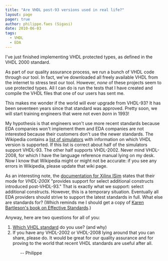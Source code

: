 ```yaml
---
title: "Are VHDL post-93 versions used in real life?"
layout: page 
pager: true
author: philippe.faes (Sigasi)
date: 2010-06-03
tags: 
  - VHDL
  - EDA
---
```

<div class="content">
<p>I've just finished implementing VHDL protected types, as defined in the VHDL 2000 standard. </p><p>As part of our quality assurance process, we run a bunch of VHDL code through our tool. In fact, we've downloaded all freely available VHDL from the internet to stress test our tool. However, <em>none</em> of these projects seem to use protected types. All I can do is run the tests that I have created and compile the VHDL files that one of our users has sent me.</p><p>This makes me wonder if the world will ever upgrade from VHDL-93? It has been seventeen years since that standard was approved. Pretty soon, we will start training engineers that were not even <em>born</em> in 1993!</p><p>My hypothesis is that engineers won't use more recent standards because EDA companies won't implement them and EDA companies are not interested because their customers don't use the newer standards. The Wikipedia contains a <a href="http://en.wikipedia.org/wiki/List_of_Verilog_simulators" class="elf-external elf-icon">list of simulators</a> with information on which VHDL version is supported. If this list is correct about half of the simulators support VHDL-93. The other half supports VHDL-2002. Never mind VHDL-2008, for which I have the language reference manual lying on my desk. Now I know that Wikipedia might or might not be accurate: if you see any errors in Wikipedia, please update that wiki page.</p><p>As an interesting note, the <a href="http://www.xilinx.com/support/documentation/sw_manuals/xilinx12_1/pn_db_npw_device_properties.htm" class="elf-external elf-icon">documentation for Xilinx ISim</a> states that their mode for <em>VHDL-200X</em> "provides support for select additional constructs introduced post-VHDL-93." That is exactly what we support: select additional constructs. However, this is a temporary situation. Eventually all EDA providers should strive to support the latest standards in full. What else are standards for? (Which reminds me I should get a copy of <a href="http://synopsysoc.org/thestandardsgame/2010/05/the-book-the-ten-commandments-for-effective-standards/" class="elf-external elf-icon">Karen Bartleson's book on Effective Standards</a>.)</p><p>Anyway, here are two questions for all of you: </p><ol><li><a href="http://twtpoll.com/r/xu8eg2" class="elf-external elf-icon">Which VHDL standard</a> do you use? (and why)</li><li>If you have any VHDL-2002 or VHDL-2008 lying around that you can share, please do. It would be great for our quality assurance and for proving to the world that recent VHDL standards are useful after all.<ol><p>-- Philippe</p></ol></li></ol>  </div>

